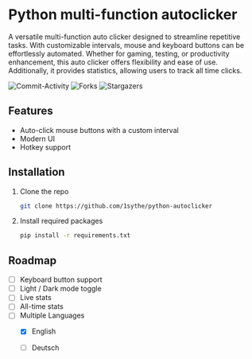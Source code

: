 
# Python multi-function autoclicker

A versatile multi-function auto clicker designed to streamline repetitive tasks. With customizable intervals, mouse and keyboard buttons can be effortlessly automated. Whether for gaming, testing, or productivity enhancement, this auto clicker offers flexibility and ease of use. Additionally, it provides statistics, allowing users to track all time clicks.

![Commit-Activity](https://img.shields.io/github/commit-activity/m/kiisuhh/python-autoclicker)
![Forks](https://img.shields.io/github/forks/kiisuhh/python-autoclicker)
![Stargazers](https://img.shields.io/github/stars/kiisuhh/python-autoclicker)

## Features

- Auto-click mouse buttons with a custom interval
- Modern UI
- Hotkey support


## Installation

1. Clone the repo
   ```sh
   git clone https://github.com/1sythe/python-autoclicker
   ```
3. Install required packages
   ```sh
   pip install -r requirements.txt
   ```
    
## Roadmap

- [ ] Keyboard button support
- [ ] Light / Dark mode toggle
- [ ] Live stats
- [ ] All-time stats
- [ ] Multiple Languages
    - [X] English
    - [ ] Deutsch

